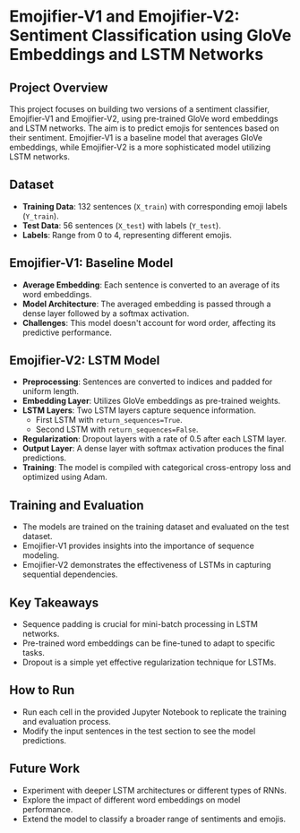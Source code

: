 # Emojifier-V1 and Emojifier-V2: Sentiment Classification using GloVe Embeddings and LSTM Networks

## Project Overview
This project focuses on building two versions of a sentiment classifier, Emojifier-V1 and Emojifier-V2, using pre-trained GloVe word embeddings and LSTM networks. The aim is to predict emojis for sentences based on their sentiment. Emojifier-V1 is a baseline model that averages GloVe embeddings, while Emojifier-V2 is a more sophisticated model utilizing LSTM networks.

## Dataset
- **Training Data**: 132 sentences (`X_train`) with corresponding emoji labels (`Y_train`).
- **Test Data**: 56 sentences (`X_test`) with labels (`Y_test`).
- **Labels**: Range from 0 to 4, representing different emojis.

## Emojifier-V1: Baseline Model
- **Average Embedding**: Each sentence is converted to an average of its word embeddings.
- **Model Architecture**: The averaged embedding is passed through a dense layer followed by a softmax activation.
- **Challenges**: This model doesn't account for word order, affecting its predictive performance.

## Emojifier-V2: LSTM Model
- **Preprocessing**: Sentences are converted to indices and padded for uniform length.
- **Embedding Layer**: Utilizes GloVe embeddings as pre-trained weights.
- **LSTM Layers**: Two LSTM layers capture sequence information.
  - First LSTM with `return_sequences=True`.
  - Second LSTM with `return_sequences=False`.
- **Regularization**: Dropout layers with a rate of 0.5 after each LSTM layer.
- **Output Layer**: A dense layer with softmax activation produces the final predictions.
- **Training**: The model is compiled with categorical cross-entropy loss and optimized using Adam.

## Training and Evaluation
- The models are trained on the training dataset and evaluated on the test dataset.
- Emojifier-V1 provides insights into the importance of sequence modeling.
- Emojifier-V2 demonstrates the effectiveness of LSTMs in capturing sequential dependencies.

## Key Takeaways
- Sequence padding is crucial for mini-batch processing in LSTM networks.
- Pre-trained word embeddings can be fine-tuned to adapt to specific tasks.
- Dropout is a simple yet effective regularization technique for LSTMs.

## How to Run
- Run each cell in the provided Jupyter Notebook to replicate the training and evaluation process.
- Modify the input sentences in the test section to see the model predictions.

## Future Work
- Experiment with deeper LSTM architectures or different types of RNNs.
- Explore the impact of different word embeddings on model performance.
- Extend the model to classify a broader range of sentiments and emojis.
